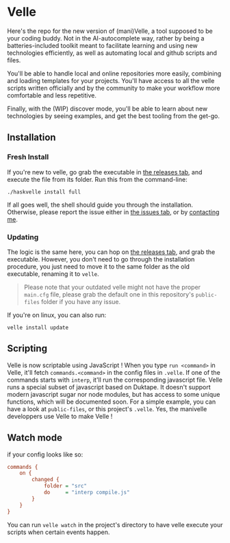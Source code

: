 # Velle

Here's the repo for the new version of (mani)Velle, a tool supposed to be your coding buddy. Not in the AI-autocomplete way, rather by being a batteries-included toolkit meant to facilitate learning and using new technologies efficiently, as well as automating local and github scripts and files.

You'll be able to handle local and online repositories more easily, combining and loading templates for your projects. You'll have access to all the velle scripts written officially and by the community to make your workflow more comfortable and less repetitive.

Finally, with the (WIP) discover mode, you'll be able to learn about new technologies by seeing examples, and get the best tooling from the get-go.

## Installation

### Fresh Install
If you're new to velle, go grab the executable in [the releases tab](https://github.com/HiiGHoVuTi/haskvelle/releases), and execute the file from its folder.
Run this from the command-line:
```shell
./haskvelle install full
```
If all goes well, the shell should guide you through the installation. Otherwise, please report the issue either in [the issues tab](https://github.com/HiiGHoVuTi/haskvelle/issues), or by [contacting me](https://maximecan.ml).

### Updating

The logic is the same here, you can hop on [the releases tab](https://github.com/HiiGHoVuTi/haskvelle/releases), and grab the executable. However, you don't need to go through the installation procedure, you just need to move it to the same folder as the old executable, renaming it to `velle`. 
> Please note that your outdated velle might not have the proper `main.cfg` file, please grab the default one in this repository's `public-files` folder if you have any issue.

If you're on linux, you can also run:
```shell
velle install update
```

## Scripting

Velle is now scriptable using JavaScript ! When you type `run <command>` in Velle, it'll fetch `commands.<command>` in the config files in `.velle`. If one of the commands starts with `interp`, it'll run the corresponding javascript file. Velle runs a special subset of javascript based on Duktape. It doesn't support modern javascript sugar nor node modules, but has access to some unique functions, which will be documented soon. For a simple example, you can have a look at `public-files`, or this project's `.velle`. Yes, the manivelle developpers use Velle to make Velle !

## Watch mode
if your config looks like so:
```cfg
commands {
    on {
        changed {
            folder = "src"
            do     = "interp compile.js"
        }
    }
}
```
You can run `velle watch` in the project's directory to have velle execute your scripts when certain events happen.
